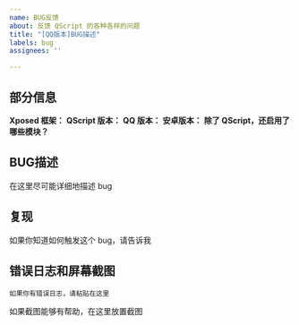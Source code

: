 ```yaml
---
name: BUG反馈
about: 反馈 QScript 的各种各样的问题
title: "[QQ版本]BUG描述"
labels: bug
assignees: ''

---
```


## 部分信息
**Xposed 框架：**
**QScript 版本：**
**QQ 版本：**
**安卓版本：**
**除了 QScript，还启用了哪些模块？**

## BUG描述
在这里尽可能详细地描述 bug

## 复现
如果你知道如何触发这个 bug，请告诉我

## 错误日志和屏幕截图
```
如果你有错误日志，请粘贴在这里
```
如果截图能够有帮助，在这里放置截图

